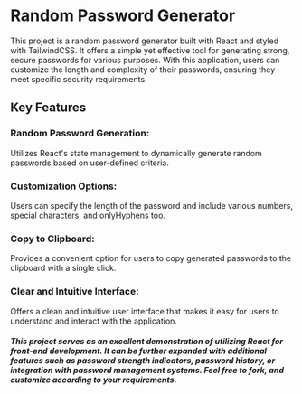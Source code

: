 # Random Password Generator

This project is a random password generator built with React and styled with TailwindCSS. It offers a simple yet effective tool for generating strong, secure passwords for various purposes. With this application, users can customize the length and complexity of their passwords, ensuring they meet specific security requirements.

## Key Features

### Random Password Generation:

Utilizes React's state management to dynamically generate random passwords based on user-defined criteria.

### Customization Options:

Users can specify the length of the password and include various numbers, special characters, and onlyHyphens too.

### Copy to Clipboard:

Provides a convenient option for users to copy generated passwords to the clipboard with a single click.

### Clear and Intuitive Interface:

Offers a clean and intuitive user interface that makes it easy for users to understand and interact with the application.


##### This project serves as an excellent demonstration of utilizing React for front-end development. It can be further expanded with additional features such as password strength indicators, password history, or integration with password management systems. Feel free to fork, and customize according to your requirements.
